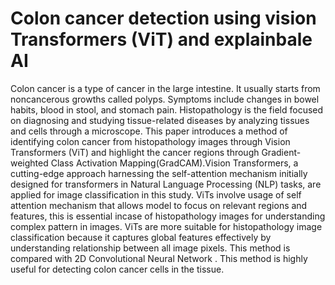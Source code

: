 # Colon cancer detection using vision Transformers (ViT) and explainbale AI
Colon cancer is a type of cancer in the large intestine. It usually starts from noncancerous
growths called polyps. Symptoms include changes in bowel habits, blood in stool, and stomach pain.
Histopathology is the field focused on diagnosing and studying tissue-related diseases by analyzing tissues
and cells through a microscope. This paper introduces a method of identifying colon cancer from
histopathology images through Vision Transformers (ViT) and highlight the cancer regions through
Gradient-weighted Class Activation Mapping(GradCAM).Vision Transformers, a cutting-edge approach
harnessing the self-attention mechanism initially designed for transformers in Natural Language
Processing (NLP) tasks, are applied for image classification in this study. ViTs involve usage of self
attention mechanism that allows model to focus on relevant regions and features, this is essential incase of
histopathology images for understanding complex pattern in images. ViTs are more suitable for
histopathology image classification because it captures global features effectively by understanding
relationship between all image pixels. This method is compared with 2D Convolutional Neural Network .
This method is highly useful for detecting colon cancer cells in the tissue.
